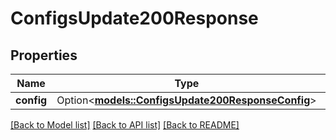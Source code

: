 # ConfigsUpdate200Response

## Properties

Name | Type | Description | Notes
------------ | ------------- | ------------- | -------------
**config** | Option<[**models::ConfigsUpdate200ResponseConfig**](configs_update_200_response_config.md)> |  | [optional]

[[Back to Model list]](../README.md#documentation-for-models) [[Back to API list]](../README.md#documentation-for-api-endpoints) [[Back to README]](../README.md)



